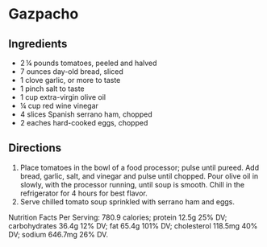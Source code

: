 # Gazpacho

## Ingredients
* 2 ¼ pounds tomatoes, peeled and halved
* 7 ounces day-old bread, sliced
* 1 clove garlic, or more to taste
* 1 pinch salt to taste
* 1 cup extra-virgin olive oil
* ¼ cup red wine vinegar
* 4 slices Spanish serrano ham, chopped
* 2 eaches hard-cooked eggs, chopped

## Directions
1. Place tomatoes in the bowl of a food processor; pulse until pureed. Add bread, garlic, salt, and vinegar and pulse until chopped. Pour olive oil in slowly, with the processor running, until soup is smooth. Chill in the refrigerator for 4 hours for best flavor.
2. Serve chilled tomato soup sprinkled with serrano ham and eggs.

Nutrition Facts
Per Serving:
780.9 calories; protein 12.5g 25% DV; carbohydrates 36.4g 12% DV; fat 65.4g 101% DV; cholesterol 118.5mg 40% DV; sodium 646.7mg 26% DV.